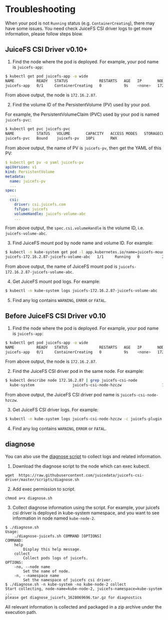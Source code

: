# Troubleshooting

When your pod is not `Running` status (e.g. `ContainerCreating`), there may have some issues. You need check JuiceFS CSI driver logs to get more information, please follow steps blow.

## JuiceFS CSI Driver v0.10+

1. Find the node where the pod is deployed. For example, your pod name is `juicefs-app`:

```sh
$ kubectl get pod juicefs-app -o wide
NAME          READY   STATUS              RESTARTS   AGE   IP       NODE          NOMINATED NODE   READINESS GATES
juicefs-app   0/1     ContainerCreating   0          9s    <none>   172.16.2.87   <none>           <none>
```

From above output, the node is `172.16.2.87`.

2. Find the volume ID of the PersistentVolume (PV) used by your pod.

For example, the PersistentVolumeClaim (PVC) used by your pod is named `juicefs-pvc`:

```sh
$ kubectl get pvc juicefs-pvc
NAME          STATUS   VOLUME       CAPACITY   ACCESS MODES   STORAGECLASS   AGE
juicefs-pvc   Bound    juicefs-pv   10Pi       RWX                           42d
```

From above output, the name of PV is `juicefs-pv`, then get the YAML of this PV:

```yaml
$ kubectl get pv -o yaml juicefs-pv
apiVersion: v1
kind: PersistentVolume
metadata:
  name: juicefs-pv
  ...
spec:
  ...
  csi:
    driver: csi.juicefs.com
    fsType: juicefs
    volumeHandle: juicefs-volume-abc
    ...
```

From above output, the `spec.csi.volumeHandle` is the volume ID, i.e. `juicefs-volume-abc`.

3. Find JuiceFS mount pod by node name and volume ID. For example:

```sh
$ kubectl -n kube-system get pod -l app.kubernetes.io/name=juicefs-mount -o wide | grep 172.16.2.87 | grep juicefs-volume-abc
juicefs-172.16.2.87-juicefs-volume-abc   1/1     Running   0          20h    172.16.2.100   172.16.2.87   <none>           <none>
```

From above output, the name of JuiceFS mount pod is `juicefs-172.16.2.87-juicefs-volume-abc`.

4. Get JuiceFS mount pod logs. For example:

```sh
$ kubectl -n kube-system logs juicefs-172.16.2.87-juicefs-volume-abc
```

5. Find any log contains `WARNING`, `ERROR` or `FATAL`.

## Before JuiceFS CSI Driver v0.10

1. Find the node where the pod is deployed. For example, your pod name is `juicefs-app`:

```sh
$ kubectl get pod juicefs-app -o wide
NAME          READY   STATUS              RESTARTS   AGE   IP       NODE          NOMINATED NODE   READINESS GATES
juicefs-app   0/1     ContainerCreating   0          9s    <none>   172.16.2.87   <none>           <none>
```

From above output, the node is `172.16.2.87`.

2. Find the JuiceFS CSI driver pod in the same node. For example:

```sh
$ kubectl describe node 172.16.2.87 | grep juicefs-csi-node
  kube-system                 juicefs-csi-node-hzczw                  1 (0%)        2 (1%)      1Gi (0%)         5Gi (0%)       61m
```

From above output, the JuiceFS CSI driver pod name is `juicefs-csi-node-hzczw`.

3. Get JuiceFS CSI driver logs. For example:

```sh
$ kubectl -n kube-system logs juicefs-csi-node-hzczw -c juicefs-plugin
```

4. Find any log contains `WARNING`, `ERROR` or `FATAL`.

## diagnose

You can also use the [diagnose script](https://github.com/juicedata/juicefs-csi-driver/blob/master/scripts/diagnose.sh) to collect logs and related information.

1. Download the diagnose script to the node which can exec kubectl.

```shell
wget  https://raw.githubusercontent.com/juicedata/juicefs-csi-driver/master/scripts/diagnose.sh
```

2. Add exec permission to script.

```shell
chmod a+x diagnose.sh
```

3. Collect diagnose information using the script. For example, your juicefs csi driver is deployed in kube-system namespace,
and you want to see information in node named `kube-node-2`.

```shell
$ ./diagnose.sh
Usage:
    ./diagnose-juicefs.sh COMMAND [OPTIONS]
COMMAND:
    help
        Display this help message.
    collect
        Collect pods logs of juicefs.
OPTIONS:
    -no, --node name
        Set the name of node.
    -n, --namespace name
        Set the namespace of juicefs csi driver.
$ ./diagnose.sh -n kube-system -no kube-node-2 collect
Start collecting, node-name=kube-node-2, juicefs-namespace=kube-system
...
please get diagnose_juicefs_1628069696.tar.gz for diagnostics
```

All relevant information is collected and packaged in a zip archive under the execution path.
